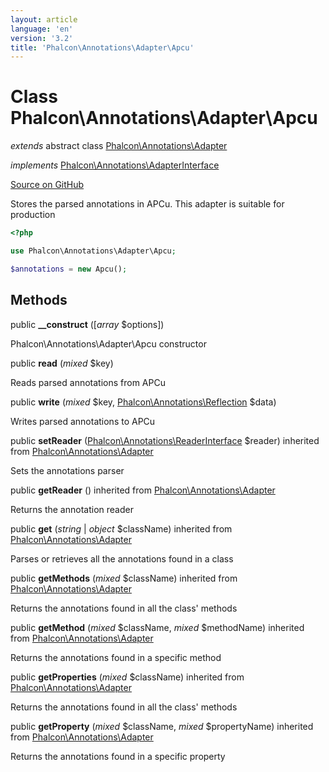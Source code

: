 ```yaml
---
layout: article
language: 'en'
version: '3.2'
title: 'Phalcon\Annotations\Adapter\Apcu'
---
```

# Class **Phalcon\Annotations\Adapter\Apcu**

*extends* abstract class [Phalcon\Annotations\Adapter](/3.2/en/api/Phalcon_Annotations_Adapter)

*implements* [Phalcon\Annotations\AdapterInterface](/3.2/en/api/Phalcon_Annotations_AdapterInterface)

<a href="https://github.com/phalcon/cphalcon/tree/v3.2.0/phalcon/annotations/adapter/apcu.zep" class="btn btn-default btn-sm">Source on GitHub</a>

Stores the parsed annotations in APCu. This adapter is suitable for production

```php
<?php

use Phalcon\Annotations\Adapter\Apcu;

$annotations = new Apcu();

```


## Methods
public  **__construct** ([*array* $options])

Phalcon\Annotations\Adapter\Apcu constructor



public  **read** (*mixed* $key)

Reads parsed annotations from APCu



public  **write** (*mixed* $key, [Phalcon\Annotations\Reflection](/3.2/en/api/Phalcon_Annotations_Reflection) $data)

Writes parsed annotations to APCu



public  **setReader** ([Phalcon\Annotations\ReaderInterface](/3.2/en/api/Phalcon_Annotations_ReaderInterface) $reader) inherited from [Phalcon\Annotations\Adapter](/3.2/en/api/Phalcon_Annotations_Adapter)

Sets the annotations parser



public  **getReader** () inherited from [Phalcon\Annotations\Adapter](/3.2/en/api/Phalcon_Annotations_Adapter)

Returns the annotation reader



public  **get** (*string* | *object* $className) inherited from [Phalcon\Annotations\Adapter](/3.2/en/api/Phalcon_Annotations_Adapter)

Parses or retrieves all the annotations found in a class



public  **getMethods** (*mixed* $className) inherited from [Phalcon\Annotations\Adapter](/3.2/en/api/Phalcon_Annotations_Adapter)

Returns the annotations found in all the class' methods



public  **getMethod** (*mixed* $className, *mixed* $methodName) inherited from [Phalcon\Annotations\Adapter](/3.2/en/api/Phalcon_Annotations_Adapter)

Returns the annotations found in a specific method



public  **getProperties** (*mixed* $className) inherited from [Phalcon\Annotations\Adapter](/3.2/en/api/Phalcon_Annotations_Adapter)

Returns the annotations found in all the class' methods



public  **getProperty** (*mixed* $className, *mixed* $propertyName) inherited from [Phalcon\Annotations\Adapter](/3.2/en/api/Phalcon_Annotations_Adapter)

Returns the annotations found in a specific property



